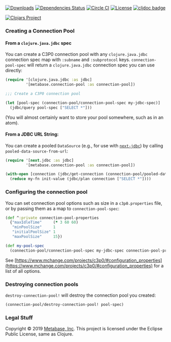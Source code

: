 [![Downloads](https://versions.deps.co/metabase/connection-pool/downloads.svg)](https://versions.deps.co/metabase/connection-pool)
[![Dependencies Status](https://versions.deps.co/metabase/connection-pool/status.svg)](https://versions.deps.co/metabase/connection-pool)
[![Circle CI](https://circleci.com/gh/metabase/connection-pool.svg?style=svg)](https://circleci.com/gh/metabase/connection-pool)
[![License](https://img.shields.io/badge/license-Eclipse%20Public%20License-blue.svg)](https://raw.githubusercontent.com/metabase/connection-pool/master/LICENSE)
[![cljdoc badge](https://cljdoc.org/badge/metabase/connection-pool)](https://cljdoc.org/d/metabase/connection-pool/CURRENT)

[![Clojars Project](https://clojars.org/metabase/connection-pool/latest-version.svg)](http://clojars.org/metabase/connection-pool)

### Creating a Connection Pool

#### From a `clojure.java.jdbc` spec

You can create a C3P0 connection pool with any `clojure.java.jdbc` connection spec map with `:subname` and
`:subprotocol` keys. `connection-pool-spec` will return a `clojure.java.jdbc` connection spec you can use directly:

```clj
(require '[clojure.java.jdbc :as jdbc]
         '[metabase.connection-pool :as connection-pool])

;;; Create a C3P0 connection pool

(let [pool-spec (connection-pool/connection-pool-spec my-jdbc-spec)]
  (jdbc/query pool-spec ["SELECT *"]))
  ```

(You will almost certainly want to store your pool somewhere, such as in an atom).

#### From a JDBC URL String:

You can create a pooled `DataSource` (e.g., for use with [`next-jdbc`](https://github.com/seancorfield/next-jdbc)) by calling `pooled-data-source-from-url`:

```clj
(require '[next.jdbc :as jdbc]
         '[metabase.connection-pool :as connection-pool])

(with-open [connection (jdbc/get-connection (connection-pool/pooled-data-source-from-url "jdbc:postgres:cam@localhost:3000/my_db"))]
  (reduce my-fn init-value (jdbc/plan connection ["SELECT *"])))
```

### Configuring the connection pool

You can set connection pool options such as size in a `c3p0.properties` file, or by passing them as a map to `connection-pool-spec`:

```clj
(def ^:private connection-pool-properties
  {"maxIdleTime"     (* 3 60 60)
   "minPoolSize"     1
   "initialPoolSize" 1
   "maxPoolSize"     15})

(def my-pool-spec
  (connection-pool/connection-pool-spec my-jdbc-spec connection-pool-properties))
```

See [https://www.mchange.com/projects/c3p0/#configuration_properties](https://www.mchange.com/projects/c3p0/#configuration_properties) for a list of all options.

### Destroying connection pools

`destroy-connection-pool!` will destroy the connection pool you created:

```clj
(connection-pool/destroy-connection-pool! pool-spec)
```

### Legal Stuff

Copyright © 2019 [Metabase, Inc](https://metabase.com/). This project is licensed under the Eclipse Public License, same as Clojure.
